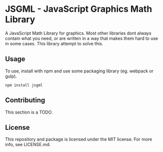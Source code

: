 # JSGML - JavaScript Graphics Math Library
A JavaScript Math Library for graphics. Most other libraries dont always contain what you need, or are written in a way that makes them hard to use in some cases. This library attempt to solve this.

## Usage
To use, install with npm and use some packaging library (eg. webpack or gulp).
```
npm install jsgml
```

## Contributing
This section is a TODO.

## License
This repository and package is licensed under the MIT license. For more info, see LICENSE.md.
